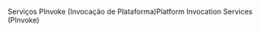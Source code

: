 <span data-ttu-id="6c3f4-101">Serviços PInvoke (Invocação de Plataforma)</span><span class="sxs-lookup"><span data-stu-id="6c3f4-101">Platform Invocation Services (PInvoke)</span></span>